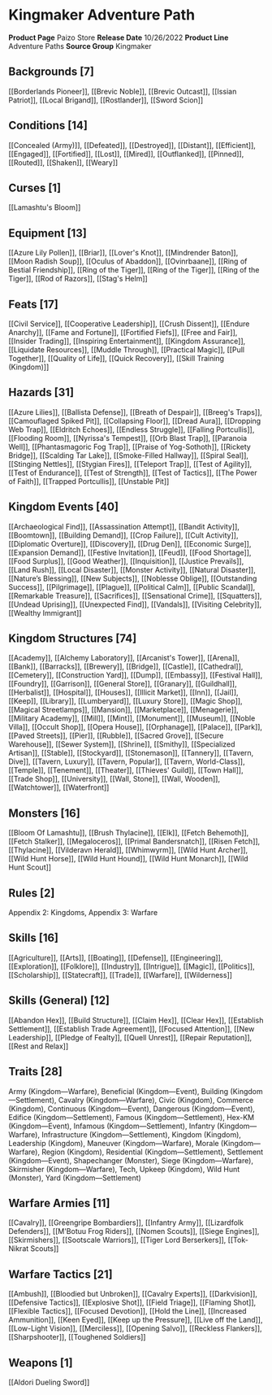 ﻿---
id: '150'
name: Kingmaker Adventure Path
rarity: Common
source: null
trait: null
type: Source

---
# Kingmaker Adventure Path

**Product Page** Paizo Store
**Release Date** 10/26/2022
**Product Line** Adventure Paths
**Source Group** Kingmaker

## Backgrounds [7]

[[Borderlands Pioneer]], [[Brevic Noble]], [[Brevic Outcast]], [[Issian Patriot]], [[Local Brigand]], [[Rostlander]], [[Sword Scion]]

## Conditions [14]

[[Concealed (Army)]], [[Defeated]], [[Destroyed]], [[Distant]], [[Efficient]], [[Engaged]], [[Fortified]], [[Lost]], [[Mired]], [[Outflanked]], [[Pinned]], [[Routed]], [[Shaken]], [[Weary]]

## Curses [1]

[[Lamashtu's Bloom]]

## Equipment [13]

[[Azure Lily Pollen]], [[Briar]], [[Lover's Knot]], [[Mindrender Baton]], [[Moon Radish Soup]], [[Oculus of Abaddon]], [[Ovinrbaane]], [[Ring of Bestial Friendship]], [[Ring of the Tiger]], [[Ring of the Tiger]], [[Ring of the Tiger]], [[Rod of Razors]], [[Stag's Helm]]

## Feats [17]

[[Civil Service]], [[Cooperative Leadership]], [[Crush Dissent]], [[Endure Anarchy]], [[Fame and Fortune]], [[Fortified Fiefs]], [[Free and Fair]], [[Insider Trading]], [[Inspiring Entertainment]], [[Kingdom Assurance]], [[Liquidate Resources]], [[Muddle Through]], [[Practical Magic]], [[Pull Together]], [[Quality of Life]], [[Quick Recovery]], [[Skill Training (Kingdom)]]

## Hazards [31]

[[Azure Lilies]], [[Ballista Defense]], [[Breath of Despair]], [[Breeg's Traps]], [[Camouflaged Spiked Pit]], [[Collapsing Floor]], [[Dread Aura]], [[Dropping Web Trap]], [[Eldritch Echoes]], [[Endless Struggle]], [[Falling Portcullis]], [[Flooding Room]], [[Nyrissa's Tempest]], [[Orb Blast Trap]], [[Paranoia Well]], [[Phantasmagoric Fog Trap]], [[Praise of Yog-Sothoth]], [[Rickety Bridge]], [[Scalding Tar Lake]], [[Smoke-Filled Hallway]], [[Spiral Seal]], [[Stinging Nettles]], [[Stygian Fires]], [[Teleport Trap]], [[Test of Agility]], [[Test of Endurance]], [[Test of Strength]], [[Test of Tactics]], [[The Power of Faith]], [[Trapped Portcullis]], [[Unstable Pit]]

## Kingdom Events [40]

[[Archaeological Find]], [[Assassination Attempt]], [[Bandit Activity]], [[Boomtown]], [[Building Demand]], [[Crop Failure]], [[Cult Activity]], [[Diplomatic Overture]], [[Discovery]], [[Drug Den]], [[Economic Surge]], [[Expansion Demand]], [[Festive Invitation]], [[Feud]], [[Food Shortage]], [[Food Surplus]], [[Good Weather]], [[Inquisition]], [[Justice Prevails]], [[Land Rush]], [[Local Disaster]], [[Monster Activity]], [[Natural Disaster]], [[Nature’s Blessing]], [[New Subjects]], [[Noblesse Oblige]], [[Outstanding Success]], [[Pilgrimage]], [[Plague]], [[Political Calm]], [[Public Scandal]], [[Remarkable Treasure]], [[Sacrifices]], [[Sensational Crime]], [[Squatters]], [[Undead Uprising]], [[Unexpected Find]], [[Vandals]], [[Visiting Celebrity]], [[Wealthy Immigrant]]

## Kingdom Structures [74]

[[Academy]], [[Alchemy Laboratory]], [[Arcanist's Tower]], [[Arena]], [[Bank]], [[Barracks]], [[Brewery]], [[Bridge]], [[Castle]], [[Cathedral]], [[Cemetery]], [[Construction Yard]], [[Dump]], [[Embassy]], [[Festival Hall]], [[Foundry]], [[Garrison]], [[General Store]], [[Granary]], [[Guildhall]], [[Herbalist]], [[Hospital]], [[Houses]], [[Illicit Market]], [[Inn]], [[Jail]], [[Keep]], [[Library]], [[Lumberyard]], [[Luxury Store]], [[Magic Shop]], [[Magical Streetlamps]], [[Mansion]], [[Marketplace]], [[Menagerie]], [[Military Academy]], [[Mill]], [[Mint]], [[Monument]], [[Museum]], [[Noble Villa]], [[Occult Shop]], [[Opera House]], [[Orphanage]], [[Palace]], [[Park]], [[Paved Streets]], [[Pier]], [[Rubble]], [[Sacred Grove]], [[Secure Warehouse]], [[Sewer System]], [[Shrine]], [[Smithy]], [[Specialized Artisan]], [[Stable]], [[Stockyard]], [[Stonemason]], [[Tannery]], [[Tavern, Dive]], [[Tavern, Luxury]], [[Tavern, Popular]], [[Tavern, World-Class]], [[Temple]], [[Tenement]], [[Theater]], [[Thieves' Guild]], [[Town Hall]], [[Trade Shop]], [[University]], [[Wall, Stone]], [[Wall, Wooden]], [[Watchtower]], [[Waterfront]]

## Monsters [16]

[[Bloom Of Lamashtu]], [[Brush Thylacine]], [[Elk]], [[Fetch Behemoth]], [[Fetch Stalker]], [[Megaloceros]], [[Primal Bandersnatch]], [[Risen Fetch]], [[Thylacine]], [[Vilderavn Herald]], [[Whimwyrm]], [[Wild Hunt Archer]], [[Wild Hunt Horse]], [[Wild Hunt Hound]], [[Wild Hunt Monarch]], [[Wild Hunt Scout]]

## Rules [2]

Appendix 2: Kingdoms, Appendix 3: Warfare

## Skills [16]

[[Agriculture]], [[Arts]], [[Boating]], [[Defense]], [[Engineering]], [[Exploration]], [[Folklore]], [[Industry]], [[Intrigue]], [[Magic]], [[Politics]], [[Scholarship]], [[Statecraft]], [[Trade]], [[Warfare]], [[Wilderness]]

## Skills (General) [12]

[[Abandon Hex]], [[Build Structure]], [[Claim Hex]], [[Clear Hex]], [[Establish Settlement]], [[Establish Trade Agreement]], [[Focused Attention]], [[New Leadership]], [[Pledge of Fealty]], [[Quell Unrest]], [[Repair Reputation]], [[Rest and Relax]]

## Traits [28]

Army (Kingdom—Warfare), Beneficial (Kingdom—Event), Building (Kingdom—Settlement), Cavalry (Kingdom—Warfare), Civic (Kingdom), Commerce (Kingdom), Continuous (Kingdom—Event), Dangerous (Kingdom—Event), Edifice (Kingdom—Settlement), Famous (Kingdom—Settlement), Hex-KM (Kingdom—Event), Infamous (Kingdom—Settlement), Infantry (Kingdom—Warfare), Infrastructure (Kingdom—Settlement), Kingdom (Kingdom), Leadership (Kingdom), Maneuver (Kingdom—Warfare), Morale (Kingdom—Warfare), Region (Kingdom), Residential (Kingdom—Settlement), Settlement (Kingdom—Event), Shapechanger (Monster), Siege (Kingdom—Warfare), Skirmisher (Kingdom—Warfare), Tech, Upkeep (Kingdom), Wild Hunt (Monster), Yard (Kingdom—Settlement)

## Warfare Armies [11]

[[Cavalry]], [[Greengripe Bombardiers]], [[Infantry Army]], [[Lizardfolk Defenders]], [[M'Botuu Frog Riders]], [[Nomen Scouts]], [[Siege Engines]], [[Skirmishers]], [[Sootscale Warriors]], [[Tiger Lord Berserkers]], [[Tok-Nikrat Scouts]]

## Warfare Tactics [21]

[[Ambush]], [[Bloodied but Unbroken]], [[Cavalry Experts]], [[Darkvision]], [[Defensive Tactics]], [[Explosive Shot]], [[Field Triage]], [[Flaming Shot]], [[Flexible Tactics]], [[Focused Devotion]], [[Hold the Line]], [[Increased Ammunition]], [[Keen Eyed]], [[Keep up the Pressure]], [[Live off the Land]], [[Low-Light Vision]], [[Merciless]], [[Opening Salvo]], [[Reckless Flankers]], [[Sharpshooter]], [[Toughened Soldiers]]

## Weapons [1]

[[Aldori Dueling Sword]]